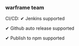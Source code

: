 ### warframe team

CI/CD:
✔ Jenkins supported

✔ Github auto release supported

✔ Publish to npm supported
